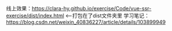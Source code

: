线上效果：https://clara-hy.github.io/exercise/Code/vue-ssr-exercise/dist/index.html  <--打包在了dist文件夹里
学习笔记：https://blog.csdn.net/weixin_40836227/article/details/103899949
